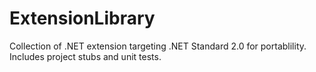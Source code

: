 # ExtensionLibrary
Collection of .NET extension targeting .NET Standard 2.0 for portablility. Includes project stubs and unit tests.

